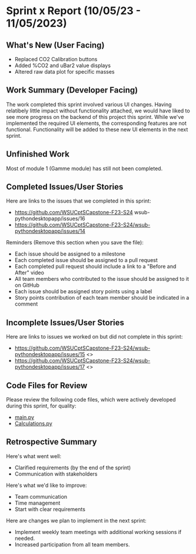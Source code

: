 # Sprint x Report (10/05/23 - 11/05/2023)

## What's New (User Facing)
 * Replaced CO2 Calibration buttons
 * Added %CO2 and uBar2 value displays
 * Altered raw data plot for specific masses

## Work Summary (Developer Facing)
The work completed this sprint involved various UI changes. Having relatibely little impact without functionality attached, we would have liked to see more progress on the backend of this project this sprint. While we've implemented the required UI elements, the corresponding features are not functional. Functionality will be added to these new UI elements in the next sprint. 

## Unfinished Work
Most of module 1 (Gamme module) has still not been completed. 

## Completed Issues/User Stories
Here are links to the issues that we completed in this sprint:

 * https://github.com/WSUCptSCapstone-F23-S24 wsub-pythondesktopapp/issues/16
 * https://github.com/WSUCptSCapstone-F23-S24/wsub-pythondesktopapp/issues/14

 Reminders (Remove this section when you save the file):
  * Each issue should be assigned to a milestone
  * Each completed issue should be assigned to a pull request
  * Each completed pull request should include a link to a "Before and After" video
  * All team members who contributed to the issue should be assigned to it on GitHub
  * Each issue should be assigned story points using a label
  * Story points contribution of each team member should be indicated in a comment
 
 ## Incomplete Issues/User Stories
 Here are links to issues we worked on but did not complete in this sprint:
 
 * https://github.com/WSUCptSCapstone-F23-S24/wsub-pythondesktopapp/issues/15 <<Not clarifying requirements in the beginning of the sprint made it difficult to assess exactly what needed to be accomplished.>>
 * https://github.com/WSUCptSCapstone-F23-S24/wsub-pythondesktopapp/issues/17 <<It was expected that the realtime graph that already exists in the application would be more portable and able to be easily duplicated. This ended up not being the case and it will require much more work to support multiple real time graphs in our application.>>


## Code Files for Review
Please review the following code files, which were actively developed during this sprint, for quality:
 * [main.py](https://github.com/WSUCptSCapstone-F23-S24/wsub-pythondesktopapp/blob/master/application/mainUI/main.py)
 * [Calculations.py](https://github.com/WSUCptSCapstone-F23-S24/wsub-pythondesktopapp/blob/master/application/calculations/Calculations.py)

 
## Retrospective Summary
Here's what went well:
  * Clarified requirements (by the end of the sprint)
  * Communication with stakeholders
 
Here's what we'd like to improve:
   * Team communication 
   * Time management
   * Start with clear requirements 
  
Here are changes we plan to implement in the next sprint:
   * Implement weekly team meetings with additional working sessions if needed.
   * Increased participation from all team members. 